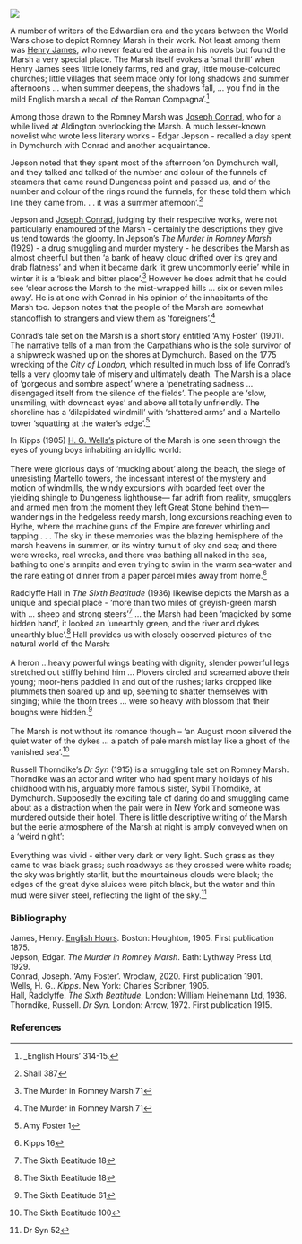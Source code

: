 <a href="https://juncture-digital.org"><img src="https://juncture-digital.org/images/ve-button.png"></a>

<param ve-config title="Writers of Romney Marsh" author="Dr Pat Argar" layout="vtl" banner="https://stor.artstor.org/stor/f3590125-3b05-42a0-b365-e33a8735353c">
<param ve-entity eid="xx" aliases="Aldington">
<param ve-entity eid="xx" aliases="Dymchurch">
<param ve-entity eid="xx" aliases="Dungeness">
<param ve-entity eid="Q16902864" aliases="Walland Marsh">
<param ve-entity eid="Q1506093" aliases="Romney Marsh">
<param ve-entity eid="Q16988605" alliases="Denge Marsh">

A number of writers of the Edwardian era and the years between the World Wars chose to depict Romney Marsh in their work. Not least among them was [Henry James](/19c/19c-jamesh-hever-castle), who never featured the area in his novels but found the Marsh a very special place. 
 The Marsh itself evokes a ‘small thrill’ when Henry James sees ‘little lonely farms, red and gray, little mouse-coloured churches; little villages that seem made only for long shadows and summer afternoons … when summer deepens, the shadows fall, … you find in the mild English marsh a recall of the Roman Compagna’.[^ref1]  
<param ve-image url="https://upload.wikimedia.org/wikipedia/commons/7/7c/Harold_Gilman_-_Romney_Marsh_-_B1975.4.330_-_Yale_Center_for_British_Art.jpg" label="Romney Marsh" attribution="Harold Gilman, CC0, via Wikimedia Commons">

Among those drawn to the Romney Marsh was [Joseph Conrad](/19c/19c-conrad-biography), who for a while lived at Aldington overlooking the Marsh. A much lesser-known novelist who wrote less literary works - Edgar Jepson - recalled a day spent in Dymchurch with Conrad and another acquaintance.  

Jepson noted that they spent most of the afternoon ‘on Dymchurch wall, and they talked and talked of the number and colour of the funnels of steamers that came round Dungeness point and passed us, and of the number and colour of the rings round the funnels, for these told them which line they came from. . .  it was a summer afternoon’.[^ref2]  

Jepson and [Joseph Conrad](/19c/19c-conrad-biography), judging by their respective works, were not particularly enamoured of the Marsh - certainly the descriptions they give us tend towards the gloomy. In Jepson’s _The Murder in Romney Marsh_ (1929) - a drug smuggling and murder mystery - he describes the Marsh as almost cheerful but then ‘a bank of heavy cloud drifted over its grey and drab flatness’ and when it became dark ‘it grew uncommonly eerie’ while in winter it is a  ‘bleak and bitter place’.[^ref3]   However he does admit that he could see ‘clear across the Marsh to the mist-wrapped  hills … six or seven miles away’. He is at one with Conrad in his opinion of the inhabitants of the Marsh too. Jepson notes that the people of the Marsh are somewhat standoffish to strangers and view them as ‘foreigners’.[^ref4]  
<param ve-image url="https://upload.wikimedia.org/wikipedia/commons/9/98/Harold_Gilman_-_Romney_Marsh_-_B1975.4.329_-_Yale_Center_for_British_Art.jpg" label="Romney Marsh" attribution="Harold Gilman, CC0, via Wikimedia Commons">

Conrad’s tale set on the Marsh is a short story entitled ‘Amy Foster’ (1901). The narrative tells of a man from the Carpathians who is the sole survivor of a shipwreck washed up on the shores at Dymchurch. Based on the 1775 wrecking of the _City of London_,  which resulted in much loss of life Conrad’s tells a very gloomy tale of misery and ultimately death. The Marsh is a place of ‘gorgeous and sombre aspect’ where  a ‘penetrating sadness … disengaged itself from the silence of the fields’. The people are ‘slow, unsmiling, with downcast eyes’ and above all totally unfriendly. The shoreline has a ‘dilapidated windmill’ with ‘shattered arms’ and a Martello tower ‘squatting at the water’s edge’.[^ref5] 

In Kipps (1905) [H. G.  Wells’s](/20c/20c-wellshg-biography) picture of the Marsh is one seen through the eyes of young boys inhabiting an idyllic world:
<br><br>
There were glorious days of ‘mucking about’ along the beach, the siege of unresisting Martello towers, the incessant interest of the mystery and motion of windmills, the windy excursions with boarded feet over the yielding shingle to Dungeness lighthouse— far adrift from reality, smugglers and armed men from the moment they left Great Stone behind them—wanderings in the hedgeless reedy marsh, long excursions reaching even to Hythe, where the machine guns of the Empire are forever whirling and tapping . . .  The sky in these memories was the blazing hemisphere of the marsh heavens in summer, or its wintry tumult of sky and sea; and there were wrecks, real wrecks, and there was bathing all naked in the sea, bathing to one's armpits and even trying to swim in the warm sea-water and the rare eating of dinner from a paper parcel miles away from home.[^ref6] 
<param ve-image url="https://upload.wikimedia.org/wikipedia/commons/e/e7/Dungeness_%28SER%29_station.jpg" label="Dungeness Station and Lighthouse" attribution="Shoesmith & Etheridge, Hastings, Public domain, via Wikimedia Commons">

Radclyffe Hall in _The Sixth Beatitude_ (1936) likewise depicts the Marsh as a unique and special place -  ‘more than two miles of  greyish-green marsh with … sheep and strong steers’[^ref7] … the Marsh had been ‘magicked by some hidden hand’, it looked an ‘unearthly green, and the river and dykes unearthly blue’.[^ref8]   Hall provides us with closely observed pictures of the natural world of the Marsh:
<br><br>
A heron …heavy powerful wings beating with dignity, slender powerful legs stretched out stiffly behind him … Plovers circled and screamed above their young; moor-hens paddled in and out of the rushes; larks dropped like plummets then soared up and up, seeming to shatter themselves with singing; while the thorn trees … were so heavy with blossom that their boughs were hidden.[^ref9]  
<br>
The Marsh is not without its romance though – ‘an August moon silvered the quiet water of the dykes … a patch of pale marsh mist lay like a ghost of the vanished sea’.[^ref10]   

Russell Thorndike’s _Dr Syn_ (1915)  is a smuggling tale set on Romney Marsh. Thorndike was an actor and writer who had spent many holidays of his childhood with his, arguably more famous sister, Sybil Thorndike, at Dymchurch. Supposedly the exciting tale of daring do and smuggling came about as a distraction when the pair were in New York and someone was murdered outside their hotel. There is little descriptive writing of the Marsh but the eerie atmosphere of the Marsh at night is amply conveyed when on a ‘weird night’:
<br><br>
Everything was vivid - either very dark or very light. Such grass as they came to was black grass; such roadways as they crossed were white roads; the sky was brightly starlit, but the mountainous clouds were black; the edges of the great dyke sluices were pitch black, but the water and thin mud were silver steel, reflecting the light of the sky.[^ref11]   
<param ve-image url="https://upload.wikimedia.org/wikipedia/commons/7/76/Doctor_Syn_1915_Doubleday_cover.png" label="Dr Syn" attribution="Doubleday Cover. Unknown author, Public domain, via Wikimedia Commons">
 
### Bibliography
James, Henry. [English Hours](https://archive.org/details/englishhours1905jame/page/n11/mode/2up). Boston: Houghton, 1905. First publication 1875.   
Jepson, Edgar. _The Murder in Romney Marsh_. Bath: Lythway Press Ltd, 1929.   
Conrad, Joseph. ‘Amy Foster’. Wroclaw, 2020. First publication 1901.   
Wells, H. G.. _Kipps_. New York: Charles Scribner, 1905.   
Hall, Radclyffe. _The Sixth Beatitude_. London: William Heinemann Ltd, 1936.   
Thorndike, Russell. _Dr Syn_. London: Arrow, 1972. First publication 1915.   

### References

[^ref1]: _English Hours’ 314-15.
[^ref2]: Shail 387
[^ref3]: The Murder in Romney Marsh 71
[^ref4]: The Murder in Romney Marsh 71
[^ref5]: Amy Foster 1
[^ref6]: Kipps 16
[^ref7]: The Sixth Beatitude 18
[^ref8]: The Sixth Beatitude 18 
[^ref9]: The Sixth Beatitude 61
[^ref10]: The Sixth Beatitude 100
[^ref11]: Dr Syn 52
